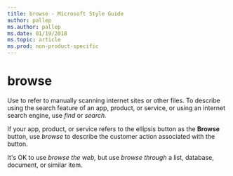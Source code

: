 ```yaml
---
title: browse - Microsoft Style Guide
author: pallep
ms.author: pallep
ms.date: 01/19/2018
ms.topic: article
ms.prod: non-product-specific
---
```


# browse

Use to refer to manually scanning internet sites or other files. To describe using the search feature of an app, product, or service, or using an internet search engine, use *find* or *search.*

If your app, product, or service refers to the ellipsis button as the **Browse** button, use *browse* to describe the customer action associated with the button.

It's OK to use *browse the web,* but use *browse through* a list, database, document, or similar item.

